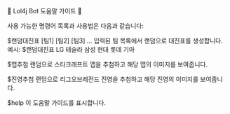 📖 Lol4j Bot 도움말 가이드 📖

사용 가능한 명령어 목록과 사용법은 다음과 같습니다:

$랜덤대진표 [팀1] [팀2] [팀3] ...
입력된 팀 목록에서 랜덤으로 대진표를 생성합니다.
예시: $랜덤대진표 LG 테슬라 삼성 현대 롯데 기아

$맵추첨
랜덤으로 스타크래프트 맵을 추첨하고 해당 맵의 이미지를 보여줍니다.

$진영추첨
랜덤으로 리그오브레전드 진영을 추첨하고 해당 진영의 이미지를 보여줍니다.

$help
이 도움말 가이드를 표시합니다.
